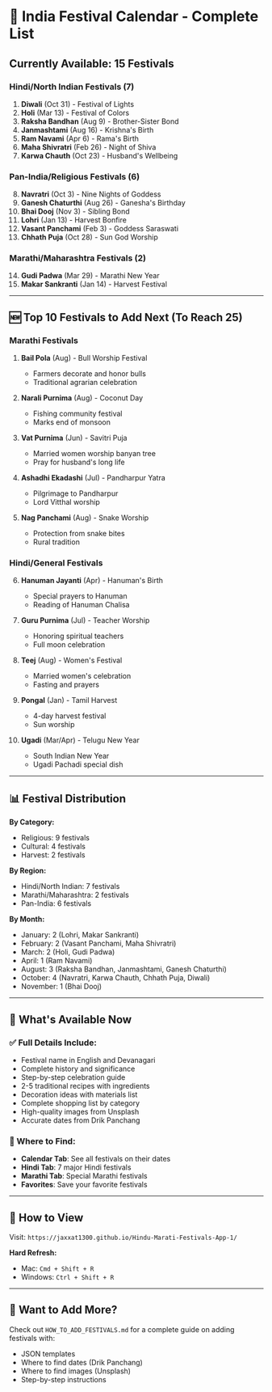 # 🎉 India Festival Calendar - Complete List

## Currently Available: 15 Festivals

### Hindi/North Indian Festivals (7)
1. **Diwali** (Oct 31) - Festival of Lights
2. **Holi** (Mar 13) - Festival of Colors
3. **Raksha Bandhan** (Aug 9) - Brother-Sister Bond
4. **Janmashtami** (Aug 16) - Krishna's Birth
5. **Ram Navami** (Apr 6) - Rama's Birth
6. **Maha Shivratri** (Feb 26) - Night of Shiva
7. **Karwa Chauth** (Oct 23) - Husband's Wellbeing

### Pan-India/Religious Festivals (6)
8. **Navratri** (Oct 3) - Nine Nights of Goddess
9. **Ganesh Chaturthi** (Aug 26) - Ganesha's Birthday
10. **Bhai Dooj** (Nov 3) - Sibling Bond
11. **Lohri** (Jan 13) - Harvest Bonfire
12. **Vasant Panchami** (Feb 3) - Goddess Saraswati
13. **Chhath Puja** (Oct 28) - Sun God Worship

### Marathi/Maharashtra Festivals (2)
14. **Gudi Padwa** (Mar 29) - Marathi New Year
15. **Makar Sankranti** (Jan 14) - Harvest Festival

---

## 🆕 Top 10 Festivals to Add Next (To Reach 25)

### Marathi Festivals
1. **Bail Pola** (Aug) - Bull Worship Festival
   - Farmers decorate and honor bulls
   - Traditional agrarian celebration

2. **Narali Purnima** (Aug) - Coconut Day
   - Fishing community festival
   - Marks end of monsoon

3. **Vat Purnima** (Jun) - Savitri Puja
   - Married women worship banyan tree
   - Pray for husband's long life

4. **Ashadhi Ekadashi** (Jul) - Pandharpur Yatra
   - Pilgrimage to Pandharpur
   - Lord Vitthal worship

5. **Nag Panchami** (Aug) - Snake Worship
   - Protection from snake bites
   - Rural tradition

### Hindi/General Festivals
6. **Hanuman Jayanti** (Apr) - Hanuman's Birth
   - Special prayers to Hanuman
   - Reading of Hanuman Chalisa

7. **Guru Purnima** (Jul) - Teacher Worship
   - Honoring spiritual teachers
   - Full moon celebration

8. **Teej** (Aug) - Women's Festival
   - Married women's celebration
   - Fasting and prayers

9. **Pongal** (Jan) - Tamil Harvest
   - 4-day harvest festival
   - Sun worship

10. **Ugadi** (Mar/Apr) - Telugu New Year
    - South Indian New Year
    - Ugadi Pachadi special dish

---

## 📊 Festival Distribution

**By Category:**
- Religious: 9 festivals
- Cultural: 4 festivals
- Harvest: 2 festivals

**By Region:**
- Hindi/North Indian: 7 festivals
- Marathi/Maharashtra: 2 festivals
- Pan-India: 6 festivals

**By Month:**
- January: 2 (Lohri, Makar Sankranti)
- February: 2 (Vasant Panchami, Maha Shivratri)
- March: 2 (Holi, Gudi Padwa)
- April: 1 (Ram Navami)
- August: 3 (Raksha Bandhan, Janmashtami, Ganesh Chaturthi)
- October: 4 (Navratri, Karwa Chauth, Chhath Puja, Diwali)
- November: 1 (Bhai Dooj)

---

## 🌟 What's Available Now

### ✅ Full Details Include:
- Festival name in English and Devanagari
- Complete history and significance
- Step-by-step celebration guide
- 2-5 traditional recipes with ingredients
- Decoration ideas with materials list
- Complete shopping list by category
- High-quality images from Unsplash
- Accurate dates from Drik Panchang

### 📱 Where to Find:
- **Calendar Tab**: See all festivals on their dates
- **Hindi Tab**: 7 major Hindi festivals
- **Marathi Tab**: Special Marathi festivals
- **Favorites**: Save your favorite festivals

---

## 🚀 How to View

Visit: `https://jaxxat1300.github.io/Hindu-Marati-Festivals-App-1/`

**Hard Refresh:**
- Mac: `Cmd + Shift + R`
- Windows: `Ctrl + Shift + R`

---

## 📝 Want to Add More?

Check out `HOW_TO_ADD_FESTIVALS.md` for a complete guide on adding festivals with:
- JSON templates
- Where to find dates (Drik Panchang)
- Where to find images (Unsplash)
- Step-by-step instructions

